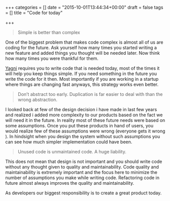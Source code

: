 +++
categories = []
date = "2015-10-01T13:44:34+00:00"
draft = false
tags = []
title = "Code for today"

+++
> Simple is better than complex

One of the biggest problem that makes code complex is almost all of us are coding for the future. Ask yourself how many times you started writing a new feature and added things you thought will be needed later. Now think how many times you were thankful for them.

[Yagni](http://martinfowler.com/bliki/Yagni.html) requires you to write code that is needed today, most of the times it will help you keep things simple. If you need something in the future you write the code for it then. Most importantly if you are working in a startup where things are changing fast anyways, this strategy works even better.

> Don’t abstract too early. Duplication is far easier to deal with than the wrong abstraction.

I looked back at few of the design decision i have made in last few years and realized i added more complexity to our products based on the fact we will need it in the future. In reality most of these future needs were based on some assumptions. Once you put these products in hand of users, you would realize few of these assumptions were wrong (everyone gets it wrong ). In hindsight when you design the system without such assumptions you can see how much simpler implementation could have been.

> Unused code is unmaintained code. A huge liability.

This does not mean that design is not important and you should write code without any thought given to quality and maintainability. Code quality and maintainability is extremely important and the focus here to minimize the number of assumptions you make while writing code. Refactoring code in future almost always improves the quality and maintainability.

As developers our biggest responsibility is to create a great product today.